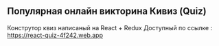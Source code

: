 ## Популярная онлайн викторина Кивиз (Quiz)

Конструтор квиз написаный на React + Redux
Доступный по ссылке :
https://react-quiz-4f242.web.app
